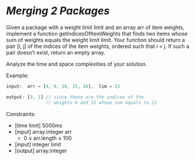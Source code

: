 _Merging 2 Packages_
====================

Given a package with a weight limit limit and an array arr of item weights, implement a function getIndicesOfItemWeights that finds two items whose sum of weights equals the weight limit limit. Your function should return a pair [i, j] of the indices of the item weights, ordered such that i < j. If such a pair doesn’t exist, return an empty array.

Analyze the time and space complexities of your solution.

Example:

```javascript
input:  arr = [4, 6, 10, 15, 16],  lim = 21

output: [3, 1] // since these are the indices of the
               // weights 6 and 15 whose sum equals to 21
```

Constraints:
- [time limit] 5000ms
- [input] array.integer arr
  - 0 ≤ arr.length ≤ 100
- [input] integer limit
- [output] array.integer
